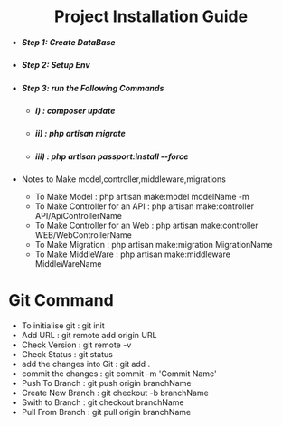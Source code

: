 <center><h1>Project Installation Guide</h1></center>

<ul>
	<li><h5>Step 1: Create DataBase</h5></li>
	<li><h5>Step 2: Setup Env</h5></li>
	<li><h5>Step 3: run the Following Commands</h5>
		<ul>
			<li><h5>i)    : composer update</h5></li>
			<li><h5>ii)   : php artisan migrate</h5></li>
			<li><h5>iii)  : php artisan passport:install --force</h5></li>
		</ul>
	</li>
	<li>Notes to Make model,controller,middleware,migrations</li>
	<ul>
		<li>To Make Model : php artisan make:model modelName -m</li>
		<li>To Make Controller for an API : php artisan make:controller API/ApiControllerName</li>
		<li>To Make Controller for an Web : php artisan make:controller WEB/WebControllerName</li>
		<li>To Make Migration : php artisan make:migration MigrationName</li>
		<li>To Make MiddleWare : php artisan make:middleware MiddleWareName</li>
	</ul>
</ul>


<h1>Git Command</h1>

<ul>
	<li>To initialise git : git init</li>
	<li>Add URL : git remote add origin URL</li>
	<li>Check Version : git remote -v</li>
	<li>Check Status : git status</li>
	<li>add the changes into Git : git add .</li>
	<li>commit the changes : git commit -m 'Commit Name'</li>
	<li>Push To Branch : git push origin branchName</li>
	<li>Create New Branch : git checkout -b branchName</li>
	<li>Swith to Branch : git checkout branchName</li>
	<li>Pull From Branch : git pull origin branchName</li>
</ul>